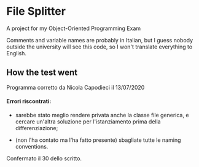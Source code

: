 # File Splitter

A project for my Object-Oriented Programming Exam

Comments and variable names are probably in Italian, but I guess nobody outside the university will see this code, so I won't translate everything to English.

## How the test went

Programma corretto da Nicola Capodieci il 13/07/2020

#### Errori riscontrati:

- sarebbe stato meglio rendere privata anche la classe file generica, e cercare un'altra soluzione per l'istanziamento prima della differenziazione;

- (non l'ha contato ma l'ha fatto presente) sbagliate tutte le naming conventions.

Confermato il 30 dello scritto.
